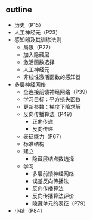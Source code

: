 
## outline

- 历史（P15）
- 人工神经元（P23）
- 感知器及其训练法则
	- 局限（P27）
	- 加入隐藏层
	- 激活函数选择
	- 人工神经元
	- 非线性激活函数的感知器
- 多层神经网络
	- 全连接前馈神经网络（P39）
	- 学习目标：平方损失函数
	- 更新参数：梯度下降求解
	- 反向传播算法（P49）
		- 正向传递
		- 反向传递
	- 表征能力（P67）
	- 标准结构
	- 建立
		- 隐藏层结点数选择
	- 学习
		- 多层前馈神经网络
		- 误差反向传播法
		- 反向传播算法
		- 反向传播算法评价
		- 隐藏单元的表征（P79）
- 小结（P84）
